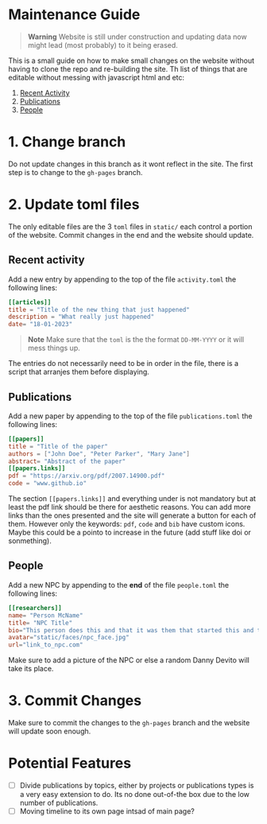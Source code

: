 # Maintenance Guide

> **Warning**
> Website is still under construction and updating data now might lead (most probably) to it being erased.

This is a small guide on how to make small changes on the website without having to clone the repo and re-building the site. Th list of things that are editable without messing with javascript html and etc:

1. [Recent Activity](#recent-activity)
2. [Publications](#publications)
3. [People](#people)

# 1. Change branch

Do not update changes in this branch as it wont reflect in the site. The first step is to change to the `gh-pages` branch.

# 2. Update toml files

The only editable files are the 3 `toml` files in `static/` each control a portion of the website. Commit changes in the end and the website should update.

## Recent activity

Add a new entry by appending to the top of the file `activity.toml` the following lines:

```toml
[[articles]]
title = "Title of the new thing that just happened"
description = "What really just happened"
date= "18-01-2023"
```

> **Note**
> Make sure that the `toml` is the the format `DD-MM-YYYY` or it will mess things up.

The entries do not necessarily need to be in order in the file, there is a script that arranjes them before displaying.

## Publications

Add a new paper by appending to the top of the file `publications.toml` the following lines:

```toml
[[papers]]
title = "Title of the paper"
authors = ["John Doe", "Peter Parker", "Mary Jane"]
abstract= "Abstract of the paper"
[[papers.links]]
pdf = "https://arxiv.org/pdf/2007.14900.pdf"
code = "www.github.io"
```

The section `[[papers.links]]` and everything under is not mandatory but at least the pdf link should be there for aesthetic reasons. You can add more links than the ones presented and the site will generate a button for each of them. However only the keywords: `pdf`, `code` and `bib` have custom icons. Maybe this could be a pointo to increase in the future (add stuff like doi or sonmething).

## People

Add a new NPC by appending to the **end** of the file `people.toml` the following lines:

```toml
[[researchers]]
name= "Person McName"
title= "NPC Title"
bio="This person does this and that it was them that started this and that is now doing that. Reach by here or there."
avatar="static/faces/npc_face.jpg"
url="link_to_npc.com"
```

Make sure to add a picture of the NPC or else a random Danny Devito will take its place.

# 3. Commit Changes

Make sure to commit the changes to the `gh-pages` branch and the website will update soon enough.

# Potential Features

- [ ] Divide publications by topics, either by projects or publications types is a very easy extension to do. Its no done out-of-the box due to the low number of publications.
- [ ] Moving timeline to its own page intsad of main page?
